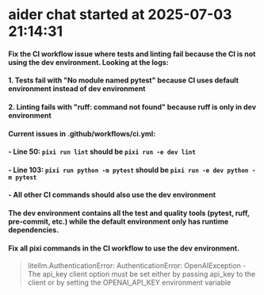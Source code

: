 
# aider chat started at 2025-07-03 21:14:31


#### Fix the CI workflow issue where tests and linting fail because the CI is not using the dev environment. Looking at the logs:  
####   
#### 1. Tests fail with "No module named pytest" because CI uses default environment instead of dev environment  
#### 2. Linting fails with "ruff: command not found" because ruff is only in dev environment  
####   
#### Current issues in .github/workflows/ci.yml:  
#### - Line 50: `pixi run lint` should be `pixi run -e dev lint`    
#### - Line 103: `pixi run python -m pytest` should be `pixi run -e dev python -m pytest`  
#### - All other CI commands should also use the dev environment  
####   
#### The dev environment contains all the test and quality tools (pytest, ruff, pre-commit, etc.) while the default environment only has runtime dependencies.  
####   
#### Fix all pixi commands in the CI workflow to use the dev environment.  
> litellm.AuthenticationError: AuthenticationError: OpenAIException - The api_key client option must be set either by passing api_key to the client or by setting the OPENAI_API_KEY environment variable  
